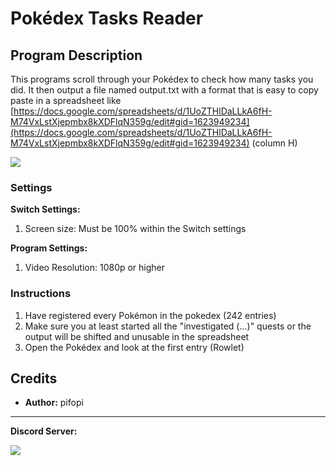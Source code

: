 # Pokédex Tasks Reader

## Program Description

This programs scroll through your Pokédex to check how many tasks you did. It then output a file named output.txt with a format that is easy to copy paste in a spreadsheet like [https://docs.google.com/spreadsheets/d/1UoZTHlDaLLkA6fH-M74VxLstXjepmbx8kXDFlqN359g/edit#gid=1623949234](https://docs.google.com/spreadsheets/d/1UoZTHlDaLLkA6fH-M74VxLstXjepmbx8kXDFlqN359g/edit#gid=1623949234) (column H)

<img src="../images/PokedexTasksReader-0.png">

### Settings

**Switch Settings:**

1. Screen size: Must be 100% within the Switch settings

**Program Settings:**

1. Video Resolution: 1080p or higher

### Instructions

1. Have registered every Pokémon in the pokedex (242 entries)
2. Make sure you at least started all the "investigated (...)" quests or the output will be shifted and unusable in the spreadsheet
3. Open the Pokédex and look at the first entry (Rowlet)

## Credits

- **Author:** pifopi


<hr>

**Discord Server:** 

[<img src="https://canary.discordapp.com/api/guilds/695809740428673034/widget.png?style=banner2">](https://discord.gg/cQ4gWxN)
